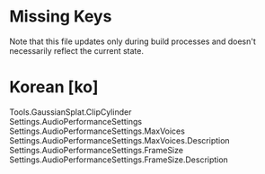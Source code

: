 # Missing Keys
Note that this file updates only during build processes and doesn't necessarily reflect the current state.

# Korean [ko]
Tools.GaussianSplat.ClipCylinder  
Settings.AudioPerformanceSettings  
Settings.AudioPerformanceSettings.MaxVoices  
Settings.AudioPerformanceSettings.MaxVoices.Description  
Settings.AudioPerformanceSettings.FrameSize  
Settings.AudioPerformanceSettings.FrameSize.Description  

